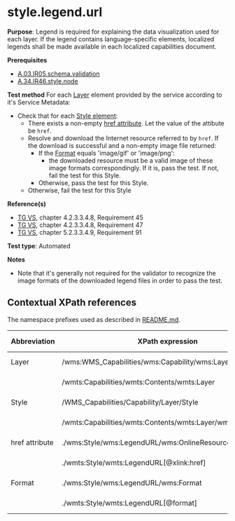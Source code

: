 # style.legend.url

**Purpose**: Legend is required for explaining the data visualization used for each layer. If the legend contains
language-specific elements, localized legends shall be made available in each localized capabilities document.

**Prerequisites**

* [A.03.IR05.schema.validation](A.03.IR05.schema.validation.md)
* [A.34.IR46.style.node](A.34.IR46.style.node.md)

**Test method**
For each [Layer](#Layer) element provided by the service according to it's Service Metadata:

* Check that for each [Style element](#Style):
  * There exists a non-empty [href attribute](#href). Let the value of the attibute be ```href```.
  * Resolve and download the Internet resource referred to by ```href```. If the download is successful and a non-empty image file returned:
    * If the [Format](#format) equals 'image/gif' or 'image/png':
      * the downloaded resource must be a valid image of these image formats correspondingly. If it is, pass the test. If not, fail the test for this Style.
    * Otherwise, pass the test for this Style.
  * Otherwise, fail the test for this Style

**Reference(s)**

* [TG VS](../README.md#ref_TG_VS), chapter 4.2.3.3.4.8, Requirement 45
* [TG VS](../README.md#ref_TG_VS), chapter 4.2.3.3.4.8, Requirement 47
* [TG VS](../README.md#ref_TG_VS), chapter 5.2.3.3.4.9, Requirement 91

**Test type**: Automated

**Notes**

* Note that it's generally not required for the validator to recognize the image formats of the downloaded legend files in order to pass the test.

## Contextual XPath references

The namespace prefixes used as described in [README.md](README.md#namespaces).

Abbreviation                                     |  XPath expression												|  Parameter  value
------------------------------------------------ | ---------------------------------------------------------------	| ---------------------------------------------------------------
Layer <a name="Layer"></a> | /wms:WMS_Capabilities/wms:Capability/wms:Layer | ISO 19128
						   | /wmts:Capabilities/wmts:Contents/wmts:Layer | WMTS 1.0.0
Style <a name="Style"></a> | /WMS_Capabilities/Capability/Layer/Style | ISO 19128
						   | /wmts:Capabilities/wmts:Contents/wmts:Layer/wmts:Style | WMTS 1.0.0
href attribute <a name="href"></a> | ./wms:Style/wms:LegendURL/wms:OnlineResource[@xlink:href] | ISO 19128
								   | ./wmts:Style/wmts:LegendURL[@xlink:href] | WMTS 1.0.0
Format <a name="format"></a> | ./wms:Style/wms:LegendURL/wms:Format | ISO 19128
							 | ./wmts:Style/wmts:LegendURL[@format] | WMTS 1.0.0
